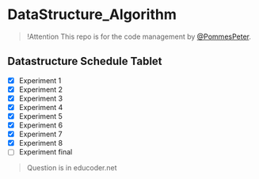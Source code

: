 # DataStructure_Algorithm

> !Attention
> This repo is for the code management by [@PommesPeter](https://github.com/PommesPeter).

## Datastructure Schedule Tablet

- [x] Experiment 1
- [x] Experiment 2
- [x] Experiment 3
- [x] Experiment 4
- [x] Experiment 5
- [x] Experiment 6
- [x] Experiment 7
- [x] Experiment 8
- [ ] Experiment final

> Question is in educoder.net
